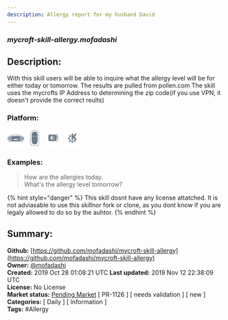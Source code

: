 ```yaml
---
description: Allergy report for my husband David
---
```


### _mycroft-skill-allergy.mofadashi_  
## Description:  
With this skill users will be able to inquire what the allergy level will be for either today or tomorrow.
The results are pulled from pollen.com
The skill uses the mycrofts IP Address to determining the zip code(if you use VPN, it doesn't provide the correct reults)  
  
### Platform:  
 ![Mark I](../.gitbook/assets/mark-1-icon.png)  ![Mark II](../.gitbook/assets/mark-2-icon.png)  ![Picroft](../.gitbook/assets/picroft-icon.png)  ![plasmoid](../.gitbook/assets/kde.png)   
### Examples:  
> How are the allergies today.  
> What's the allergy level tomorrow?  
  
{% hint style="danger" %}
This skill dosnt have any license attatched. It is not adviasable to use this skillnor fork or clone, as you dont know if you are legaly allowed to do so by the auhtor.
{% endhint %}
  
## Summary:  
**Github:** [https://github.com/mofadashi/mycroft-skill-allergy](https://github.com/mofadashi/mycroft-skill-allergy)  
**Owner:** [@mofadashi](https://github.com/mofadashi)  
**Created:** 2019 Oct 28 01:08:21 UTC  **Last updated:** 2019 Nov 12 22:38:09 UTC  
**License:** No License  
**Market status:** [Pending Market](https://market.mycroft.ai/skill/) [ PR-1126 ] [ needs validation ] [ new ]  
**Categories:** [ Daily ] [ Information ]   
**Tags:** \#Allergy   
